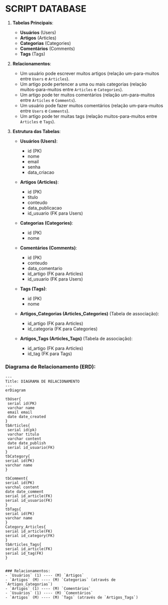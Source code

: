 # SCRIPT DATABASE

1. **Tabelas Principais**:
    - **Usuários** (Users)
    - **Artigos** (Articles)
    - **Categorias** (Categories)
    - **Comentários** (Comments)
    - **Tags** (Tags)

2. **Relacionamentos**:
    - Um usuário pode escrever muitos artigos (relação um-para-muitos entre `Users` e `Articles`).
    - Um artigo pode pertencer a uma ou mais categorias (relação muitos-para-muitos entre `Articles` e `Categories`).
    - Um artigo pode ter muitos comentários (relação um-para-muitos entre `Articles` e `Comments`).
    - Um usuário pode fazer muitos comentários (relação um-para-muitos entre `Users` e `Comments`).
    - Um artigo pode ter muitas tags (relação muitos-para-muitos entre `Articles` e `Tags`).

3. **Estrutura das Tabelas**:
    - **Usuários (Users)**:
        - id (PK)
        - nome
        - email
        - senha
        - data_criacao

    - **Artigos (Articles)**:
        - id (PK)
        - titulo
        - conteudo
        - data_publicacao
        - id_usuario (FK para Users)
        
    - **Categorias (Categories)**:
        - id (PK)
        - nome

    - **Comentários (Comments)**:
        - id (PK)
        - conteudo
        - data_comentario
        - id_artigo (FK para Articles)
        - id_usuario (FK para Users)

    - **Tags (Tags)**:
        - id (PK)
        - nome

    - **Artigos_Categorias (Articles_Categories)** (Tabela de associação):
        - id_artigo (FK para Articles)
        - id_categoria (FK para Categories)

    - **Artigos_Tags (Articles_Tags)** (Tabela de associação):
        - id_artigo (FK para Articles)
        - id_tag (FK para Tags)

### Diagrama de Relacionamento (ERD):
```mermaid
---
Title: DIAGRAMA DE RELACIONAMENTO
---
erDiagram

tbUser{
 serial id(PK)
 varchar name
 email email
 date date_created
}
tbArticles{
 serial id(pk)
 varchar titulo
 varchar content
 date date_publish
 serial id_usuario(FK)
}
tbCategory{
serial id(PK)
varchar name
}

tbComment{
serial id(PK)
varchal content
date date_comment
serial id_article(FK)
serial id_usuario(FK)
}
tbTags{
serial id(PK)
varchar name
}
Category_Articles{
serial id_article(FK)
serial id_category(FK)
}
tbArticles_Tags{
serial id_article(FK)
serial id_tag(FK)
}

```
```

### Relacionamentos:
- `Usuários` (1) ---- (M) `Artigos`
- `Artigos` (M) ---- (M) `Categorias` (através de `Artigos_Categorias`)
- `Artigos` (1) ---- (M) `Comentários`
- `Usuários` (1) ---- (M) `Comentários`
- `Artigos` (M) ---- (M) `Tags` (através de `Artigos_Tags`)
